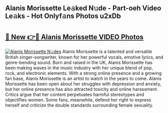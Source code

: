 ## Alanis Morissette Le𝚊ked N𝚞de - Part-oeh Video Le𝚊ks - Hot Onlyf𝚊ns Photos u2xDb

# <h2><a href="http://ac10044.deff.icu/?id=Alanis+Morissette">🔗 New 👉🔴 Alanis Morissette VIDEO Photos</a></h2>

[![Alanis Morissette N𝚞des](https://i.imgur.com/rIISA9y.gif)](http://ac10044.deff.icu/?id=Alanis+Morissette)
Alanis Morissette is a talented and versatile British singer-songwriter, known for her powerful vocals, emotive lyrics, and genre-bending sound. Born and raised in the UK, Alanis Morissette has been making waves in the music industry with her unique blend of pop, rock, and electronic elements. With a strong online presence and a growing fan base, Alanis Morissette is an artist to watch in the years to come. Alanis Morissette has been open about her struggles with depression and anxiety, but her online presence has also attracted toxicity and online harassment. Critics argue that her content perpetuates harmful stereotypes and objectifies women. Some fans, meanwhile, defend her right to express herself and criticize the double standards surrounding female sexuality.
